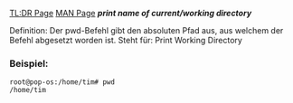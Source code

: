 [TL:DR Page](https://github.com/tldr-pages/tldr/blob/main/pages/common/pwd.md)
[MAN Page](https://man7.org/linux/man-pages/man1/pwd.1.html)
***print name of current/working directory***

Definition: Der pwd-Befehl gibt den absoluten Pfad aus, aus welchem der Befehl abgesetzt worden ist.
Steht für: Print Working Directory

### Beispiel:
```
root@pop-os:/home/tim# pwd
/home/tim
```